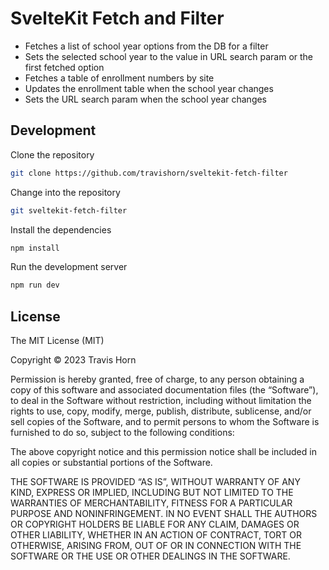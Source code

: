 # SvelteKit Fetch and Filter

- Fetches a list of school year options from the DB for a filter
- Sets the selected school year to the value in URL search param or the first fetched option
- Fetches a table of enrollment numbers by site
- Updates the enrollment table when the school year changes
- Sets the URL search param when the school year changes

## Development

Clone the repository

```sh
git clone https://github.com/travishorn/sveltekit-fetch-filter
```

Change into the repository

```sh
git sveltekit-fetch-filter
```

Install the dependencies

```sh
npm install
```

Run the development server

```sh
npm run dev
```

## License

The MIT License (MIT)

Copyright © 2023 Travis Horn

Permission is hereby granted, free of charge, to any person obtaining a copy of this software and
associated documentation files (the “Software”), to deal in the Software without restriction,
including without limitation the rights to use, copy, modify, merge, publish, distribute,
sublicense, and/or sell copies of the Software, and to permit persons to whom the Software is
furnished to do so, subject to the following conditions:

The above copyright notice and this permission notice shall be included in all copies or substantial
portions of the Software.

THE SOFTWARE IS PROVIDED “AS IS”, WITHOUT WARRANTY OF ANY KIND, EXPRESS OR IMPLIED, INCLUDING BUT
NOT LIMITED TO THE WARRANTIES OF MERCHANTABILITY, FITNESS FOR A PARTICULAR PURPOSE AND
NONINFRINGEMENT. IN NO EVENT SHALL THE AUTHORS OR COPYRIGHT HOLDERS BE LIABLE FOR ANY CLAIM, DAMAGES
OR OTHER LIABILITY, WHETHER IN AN ACTION OF CONTRACT, TORT OR OTHERWISE, ARISING FROM, OUT OF OR IN
CONNECTION WITH THE SOFTWARE OR THE USE OR OTHER DEALINGS IN THE SOFTWARE.
